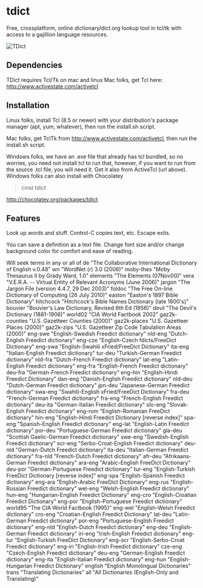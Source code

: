 tdict
=====

Free, crossplatform, online dictionary/dict.org lookup tool in tcl/tk
with access to a gajillion language resources.

![TDict](http://tonybaldwin.info/images/tdict.pants.020314183856.jpg)

## Dependencies
TDict requires Tcl/Tk on mac and linux
Mac folks, get Tcl here:
http://www.activestate.com/activetcl

## Installation
Linux folks, install Tcl (8.5 or newer) with your distribution's package manager (apt, yum, whatever),
then run the install.sh script.

Mac folks, get TclTk from http://www.activestate.com/activetcl,
then run the install.sh script.

Windows folks, we have an .exe file that already has tcl bundled,
so no worries, you need not install tcl to run that, however,
if you want to run from the source .tcl file, you will need it.
Get it also from ActiveTcl (url above).
Windows folks can also install with Chocolatey 
> cinst tdict

http://chocolatey.org/packages/tdict

## Features

Look up words and stuff.
Control-C copies text, etc.
Escape <Esc> exits.

You can save a definition as a text file.
Change font size and/or change background color for comfort and ease of reading.

Will seek terms in any or all of
de "The Collaborative International Dictionary of English v.0.48"
wn "WordNet (r) 3.0 (2006)"
moby-thes "Moby Thesaurus II by Grady Ward, 1.0"
elements "The Elements (07Nov00)"
vera "V.E.R.A. -- Virtual Entity of Relevant Acronyms (June 2006)"
jargon "The Jargon File (version 4.4.7, 29 Dec 2003)"
foldoc "The Free On-line Dictionary of Computing (26 July 2010)"
easton "Easton's 1897 Bible Dictionary"
hitchcock "Hitchcock's Bible Names Dictionary (late 1800's)"
bouvier "Bouvier's Law Dictionary, Revised 6th Ed (1856)"
devil "The Devil's Dictionary (1881-1906)"
world02 "CIA World Factbook 2002"
gaz2k-counties "U.S. Gazetteer Counties (2000)"
gaz2k-places "U.S. Gazetteer Places (2000)"
gaz2k-zips "U.S. Gazetteer Zip Code Tabulation Areas (2000)"
eng-swe "English-Swedish Freedict dictionary"
nld-eng "Dutch-English Freedict dictionary"
eng-cze "English-Czech fdicts/FreeDict Dictionary"
eng-swa "English-Swahili xFried/FreeDict Dictionary"
ita-eng "Italian-English Freedict dictionary"
tur-deu "Turkish-German Freedict dictionary"
nld-fra "Dutch-French Freedict dictionary"
lat-eng "Latin-English Freedict dictionary"
eng-fra "English-French Freedict dictionary"
deu-fra "German-French Freedict dictionary"
eng-hin "English-Hindi Freedict Dictionary"
dan-eng "Danish-English Freedict dictionary"
nld-deu "Dutch-German Freedict dictionary"
jpn-deu "Japanese-German Freedict dictionary"
swa-eng "Swahili-English xFried/FreeDict Dictionary"
fra-deu "French-German Freedict dictionary"
fra-eng "French-English Freedict dictionary"
deu-ita "German-Italian Freedict dictionary"
slo-eng "Slovak-English Freedict dictionary"
eng-rom "English-Romanian FreeDict dictionary"
hin-eng "English-Hindi Freedict Dictionary [reverse index]"
spa-eng "Spanish-English Freedict dictionary"
eng-lat "English-Latin Freedict dictionary"
por-deu "Portuguese-German Freedict dictionary"
gla-deu "Scottish Gaelic-German Freedict dictionary"
swe-eng "Swedish-English Freedict dictionary"
scr-eng "Serbo-Croat-English Freedict dictionary"
deu-nld "German-Dutch Freedict dictionary"
ita-deu "Italian-German Freedict dictionary"
fra-nld "French-Dutch Freedict dictionary"
afr-deu "Afrikaans-German Freedict dictionary"
ara-eng "Arabic-English FreeDict Dictionary"
deu-por "German-Portuguese Freedict dictionary"
tur-eng "English-Turkish FreeDict Dictionary [reverse index]"
eng-spa "English-Spanish Freedict dictionary"
eng-ara "English-Arabic FreeDict Dictionary"
eng-rus "English-Russian Freedict dictionary"
wel-eng "Welsh-English Freedict dictionary"
hun-eng "Hungarian-English Freedict Dictionary"
eng-cro "English-Croatian Freedict Dictionary"
eng-por "English-Portuguese Freedict dictionary"
world95 "The CIA World Factbook (1995)"
eng-wel "English-Welsh Freedict dictionary"
cro-eng "Croatian-English Freedict Dictionary"
lat-deu "Latin-German Freedict dictionary"
por-eng "Portuguese-English Freedict dictionary"
eng-nld "English-Dutch Freedict dictionary"
eng-deu "English-German Freedict dictionary"
iri-eng "Irish-English Freedict dictionary"
eng-tur "English-Turkish FreeDict Dictionary"
eng-scr "English-Serbo-Croat Freedict dictionary"
eng-iri "English-Irish Freedict dictionary"
cze-eng "Czech-English Freedict dictionary"
deu-eng "German-English Freedict dictionary"
eng-ita "English-Italian Freedict dictionary"
eng-hun "English-Hungarian Freedict Dictionary"
english "English Monolingual Dictionaries"
trans "Translating Dictionaries"
all "All Dictionaries (English-Only and Translating)"

